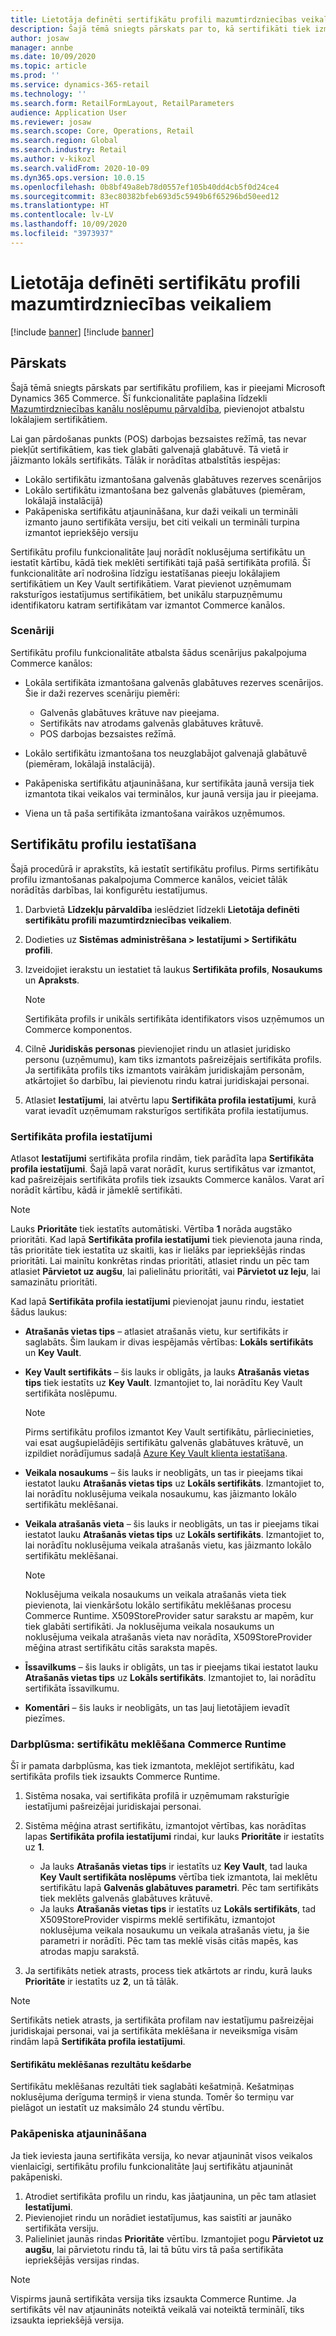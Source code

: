 ```yaml
---
title: Lietotāja definēti sertifikātu profili mazumtirdzniecības veikaliem
description: Šajā tēmā sniegts pārskats par to, kā sertifikāti tiek izmantoti mazumtirdzniecības veikalos.
author: josaw
manager: annbe
ms.date: 10/09/2020
ms.topic: article
ms.prod: ''
ms.service: dynamics-365-retail
ms.technology: ''
ms.search.form: RetailFormLayout, RetailParameters
audience: Application User
ms.reviewer: josaw
ms.search.scope: Core, Operations, Retail
ms.search.region: Global
ms.search.industry: Retail
ms.author: v-kikozl
ms.search.validFrom: 2020-10-09
ms.dyn365.ops.version: 10.0.15
ms.openlocfilehash: 0b8bf49a8eb78d0557ef105b40dd4cb5f0d24ce4
ms.sourcegitcommit: 83ec80382bfeb693d5c5949b6f65296bd50eed12
ms.translationtype: HT
ms.contentlocale: lv-LV
ms.lasthandoff: 10/09/2020
ms.locfileid: "3973937"
---
```

# <a name="user-defined-certificate-profiles-for-retail-stores"></a>Lietotāja definēti sertifikātu profili mazumtirdzniecības veikaliem

[!include [banner](../includes/banner.md)]
[!include [banner](../includes/preview-banner.md)]

## <a name="overview"></a>Pārskats

Šajā tēmā sniegts pārskats par sertifikātu profiliem, kas ir pieejami Microsoft Dynamics 365 Commerce. Šī funkcionalitāte paplašina līdzekli [Mazumtirdzniecības kanālu noslēpumu pārvaldība](../dev-itpro/manage-secrets.md), pievienojot atbalstu lokālajiem sertifikātiem.

Lai gan pārdošanas punkts (POS) darbojas bezsaistes režīmā, tas nevar piekļūt sertifikātiem, kas tiek glabāti galvenajā glabātuvē. Tā vietā ir jāizmanto lokāls sertifikāts. Tālāk ir norādītas atbalstītās iespējas:

- Lokālo sertifikātu izmantošana galvenās glabātuves rezerves scenārijos
- Lokālo sertifikātu izmantošana bez galvenās glabātuves (piemēram, lokālajā instalācijā)
- Pakāpeniska sertifikātu atjaunināšana, kur daži veikali un termināli izmanto jauno sertifikāta versiju, bet citi veikali un termināli turpina izmantot iepriekšējo versiju

Sertifikātu profilu funkcionalitāte ļauj norādīt noklusējuma sertifikātu un iestatīt kārtību, kādā tiek meklēti sertifikāti tajā pašā sertifikāta profilā. Šī funkcionalitāte arī nodrošina līdzīgu iestatīšanas pieeju lokālajiem sertifikātiem un Key Vault sertifikātiem. Varat pievienot uzņēmumam raksturīgos iestatījumus sertifikātiem, bet unikālu starpuzņēmumu identifikatoru katram sertifikātam var izmantot Commerce kanālos.

### <a name="scenarios"></a>Scenāriji

Sertifikātu profilu funkcionalitāte atbalsta šādus scenārijus pakalpojuma Commerce kanālos:

- Lokāla sertifikāta izmantošana galvenās glabātuves rezerves scenārijos. Šie ir daži rezerves scenāriju piemēri:

    - Galvenās glabātuves krātuve nav pieejama.
    - Sertifikāts nav atrodams galvenās glabātuves krātuvē.
    - POS darbojas bezsaistes režīmā.

- Lokālo sertifikātu izmantošana tos neuzglabājot galvenajā glabātuvē (piemēram, lokālajā instalācijā).
- Pakāpeniska sertifikātu atjaunināšana, kur sertifikāta jaunā versija tiek izmantota tikai veikalos vai terminālos, kur jaunā versija jau ir pieejama.
- Viena un tā paša sertifikāta izmantošana vairākos uzņēmumos.

## <a name="set-up-certificate-profiles"></a>Sertifikātu profilu iestatīšana

Šajā procedūrā ir aprakstīts, kā iestatīt sertifikātu profilus. Pirms sertifikātu profilu izmantošanas pakalpojuma Commerce kanālos, veiciet tālāk norādītās darbības, lai konfigurētu iestatījumus.

1. Darbvietā **Līdzekļu pārvaldība** ieslēdziet līdzekli **Lietotāja definēti sertifikātu profili mazumtirdzniecības veikaliem**.
2. Dodieties uz **Sistēmas administrēšana \> Iestatījumi \> Sertifikātu profili**.
3. Izveidojiet ierakstu un iestatiet tā laukus **Sertifikāta profils**, **Nosaukums** un **Apraksts**.

    > [!NOTE]
    > Sertifikāta profils ir unikāls sertifikāta identifikators visos uzņēmumos un Commerce komponentos.

3. Cilnē **Juridiskās personas** pievienojiet rindu un atlasiet juridisko personu (uzņēmumu), kam tiks izmantots pašreizējais sertifikāta profils. Ja sertifikāta profils tiks izmantots vairākām juridiskajām personām, atkārtojiet šo darbību, lai pievienotu rindu katrai juridiskajai personai.
4. Atlasiet **Iestatījumi**, lai atvērtu lapu **Sertifikāta profila iestatījumi**, kurā varat ievadīt uzņēmumam raksturīgos sertifikāta profila iestatījumus.

### <a name="certificate-profile-settings"></a>Sertifikāta profila iestatījumi

Atlasot **Iestatījumi** sertifikāta profila rindām, tiek parādīta lapa **Sertifikāta profila iestatījumi**. Šajā lapā varat norādīt, kurus sertifikātus var izmantot, kad pašreizējais sertifikāta profils tiek izsaukts Commerce kanālos. Varat arī norādīt kārtību, kādā ir jāmeklē sertifikāti.

> [!NOTE]
> Lauks **Prioritāte** tiek iestatīts automātiski. Vērtība **1** norāda augstāko prioritāti. Kad lapā **Sertifikāta profila iestatījumi** tiek pievienota jauna rinda, tās prioritāte tiek iestatīta uz skaitli, kas ir lielāks par iepriekšējās rindas prioritāti. Lai mainītu konkrētas rindas prioritāti, atlasiet rindu un pēc tam atlasiet **Pārvietot uz augšu**, lai palielinātu prioritāti, vai **Pārvietot uz leju**, lai samazinātu prioritāti.

Kad lapā **Sertifikāta profila iestatījumi** pievienojat jaunu rindu, iestatiet šādus laukus:

- **Atrašanās vietas tips** – atlasiet atrašanās vietu, kur sertifikāts ir saglabāts. Šim laukam ir divas iespējamās vērtības: **Lokāls sertifikāts** un **Key Vault**.
- **Key Vault sertifikāts** – šis lauks ir obligāts, ja lauks **Atrašanās vietas tips** tiek iestatīts uz **Key Vault**. Izmantojiet to, lai norādītu Key Vault sertifikāta noslēpumu.

    > [!NOTE]
    > Pirms sertifikātu profilos izmantot Key Vault sertifikātu, pārliecinieties, vai esat augšupielādējis sertifikātu galvenās glabātuves krātuvē, un izpildiet norādījumus sadaļā [Azure Key Vault klienta iestatīšana](https://docs.microsoft.com/dynamics365/finance/localizations/setting-up-azure-key-vault-client).

- **Veikala nosaukums** – šis lauks ir neobligāts, un tas ir pieejams tikai iestatot lauku **Atrašanās vietas tips** uz **Lokāls sertifikāts**. Izmantojiet to, lai norādītu noklusējuma veikala nosaukumu, kas jāizmanto lokālo sertifikātu meklēšanai.
- **Veikala atrašanās vieta** – šis lauks ir neobligāts, un tas ir pieejams tikai iestatot lauku **Atrašanās vietas tips** uz **Lokāls sertifikāts**. Izmantojiet to, lai norādītu noklusējuma veikala atrašanās vietu, kas jāizmanto lokālo sertifikātu meklēšanai.

    > [!NOTE]
    > Noklusējuma veikala nosaukums un veikala atrašanās vieta tiek pievienota, lai vienkāršotu lokālo sertifikātu meklēšanas procesu Commerce Runtime. X509StoreProvider satur sarakstu ar mapēm, kur tiek glabāti sertifikāti. Ja noklusējuma veikala nosaukums un noklusējuma veikala atrašanās vieta nav norādīta, X509StoreProvider mēģina atrast sertifikātu citās saraksta mapēs.

- **Īssavilkums** – šis lauks ir obligāts, un tas ir pieejams tikai iestatot lauku **Atrašanās vietas tips** uz **Lokāls sertifikāts**. Izmantojiet to, lai norādītu sertifikāta īssavilkumu.
- **Komentāri** – šis lauks ir neobligāts, un tas ļauj lietotājiem ievadīt piezīmes.

### <a name="workflow-searching-certificates-in-the-commerce-runtime"></a>Darbplūsma: sertifikātu meklēšana Commerce Runtime

Šī ir pamata darbplūsma, kas tiek izmantota, meklējot sertifikātu, kad sertifikāta profils tiek izsaukts Commerce Runtime.

1. Sistēma nosaka, vai sertifikāta profilā ir uzņēmumam raksturīgie iestatījumi pašreizējai juridiskajai personai.
1. Sistēma mēģina atrast sertifikātu, izmantojot vērtības, kas norādītas lapas **Sertifikāta profila iestatījumi** rindai, kur lauks **Prioritāte** ir iestatīts uz **1**.

    - Ja lauks **Atrašanās vietas tips** ir iestatīts uz **Key Vault**, tad lauka **Key Vault sertifikāta noslēpums** vērtība tiek izmantota, lai meklētu sertifikātu lapā **Galvenās glabātuves parametri**. Pēc tam sertifikāts tiek meklēts galvenās glabātuves krātuvē.
    - Ja lauks **Atrašanās vietas tips** ir iestatīts uz **Lokāls sertifikāts**, tad X509StoreProvider vispirms meklē sertifikātu, izmantojot noklusējuma veikala nosaukumu un veikala atrašanās vietu, ja šie parametri ir norādīti. Pēc tam tas meklē visās citās mapēs, kas atrodas mapju sarakstā.

1. Ja sertifikāts netiek atrasts, process tiek atkārtots ar rindu, kurā lauks **Prioritāte** ir iestatīts uz **2**, un tā tālāk.

> [!NOTE]
> Sertifikāts netiek atrasts, ja sertifikāta profilam nav iestatījumu pašreizējai juridiskajai personai, vai ja sertifikāta meklēšana ir neveiksmīga visām rindām lapā **Sertifikāta profila iestatījumi**.

#### <a name="caching-the-results-of-certificate-searches"></a>Sertifikātu meklēšanas rezultātu kešdarbe

Sertifikātu meklēšanas rezultāti tiek saglabāti kešatmiņā. Kešatmiņas noklusējuma derīguma termiņš ir viena stunda. Tomēr šo termiņu var pielāgot un iestatīt uz maksimālo 24 stundu vērtību.

### <a name="gradual-update"></a>Pakāpeniska atjaunināšana

Ja tiek ieviesta jauna sertifikāta versija, ko nevar atjaunināt visos veikalos vienlaicīgi, sertifikātu profilu funkcionalitāte ļauj sertifikātu atjaunināt pakāpeniski.

1. Atrodiet sertifikāta profilu un rindu, kas jāatjaunina, un pēc tam atlasiet **Iestatījumi**.
1. Pievienojiet rindu un norādiet iestatījumus, kas saistīti ar jaunāko sertifikāta versiju.
1. Palieliniet jaunās rindas **Prioritāte** vērtību. Izmantojiet pogu **Pārvietot uz augšu**, lai pārvietotu rindu tā, lai tā būtu virs tā paša sertifikāta iepriekšējās versijas rindas.

> [!NOTE]
> Vispirms jaunā sertifikāta versija tiks izsaukta Commerce Runtime. Ja sertifikāts vēl nav atjaunināts noteiktā veikalā vai noteiktā terminālī, tiks izsaukta iepriekšējā versija.
